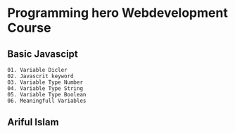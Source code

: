 # Programming hero Webdevelopment Course

## Basic Javascipt
    01. Variable Dicler
    02. Javascrit keyword
    03. Variable Type Number
    04. Variable Type String
    05. Variable Type Boolean
    06. Meaningfull Variables

 ## Ariful Islam

